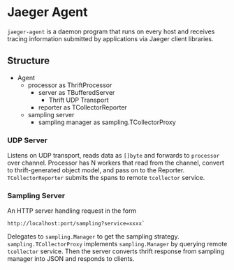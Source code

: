 # Jaeger Agent

`jaeger-agent` is a daemon program that runs on every host and receives
tracing information submitted by applications via Jaeger client 
libraries.

## Structure

* Agent
    * processor as ThriftProcessor
        * server as TBufferedServer
            * Thrift UDP Transport
        * reporter as TCollectorReporter
    * sampling server
        * sampling manager as sampling.TCollectorProxy

### UDP Server

Listens on UDP transport, reads data as `[]byte` and forwards to
`processor` over channel. Processor has N workers that read from
the channel, convert to thrift-generated object model, and pass on
to the Reporter. `TCollectorReporter` submits the spans to remote
`tcollector` service.

### Sampling Server

An HTTP server handling request in the form

    http://localhost:port/sampling?service=xxxx`

Delegates to `sampling.Manager` to get the sampling strategy.
`sampling.TCollectorProxy` implements `sampling.Manager` by querying
remote `tcollector` service. Then the server converts
thrift response from sampling manager into JSON and responds to clients.

